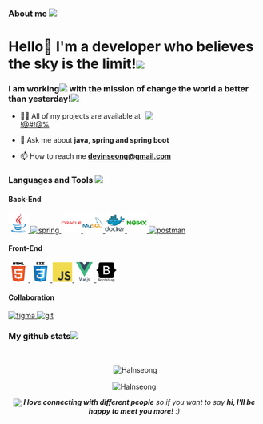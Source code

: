 ### About me <img src="https://emojis.slackmojis.com/emojis/images/1531849430/4246/blob-sunglasses.gif?1531849430" width="30"/>
<h1 align="left">Hello👋 I'm a developer who believes the sky is the limit!<img src="https://media.giphy.com/media/12oufCB0MyZ1Go/giphy.gif" width="50"></h1>
<h3 align="left">I am working<img src="https://media.giphy.com/media/WUlplcMpOCEmTGBtBW/giphy.gif" width="30"> with the mission of change the world a better than yesterday!<img src="https://media.giphy.com/media/mGcNjsfWAjY5AEZNw6/giphy.gif" width="50"></h3><img align='right' src="https://media.giphy.com/media/M9gbBd9nbDrOTu1Mqx/giphy.gif" width="230">

- 👩‍💻 All of my projects are available at [!@#!@%](!@#!@%)
  
- 💬 Ask me about **java, spring and spring boot**
  
- 📫 How to reach me **devinseong@gmail.com**
  
<h3 align="left">Languages and Tools <img src="https://media.giphy.com/media/fYSnHlufseco8Fh93Z/giphy.gif" width="30"></h3>
<p align="left">
  
  <!-- Back-End -->
  <h4 align="left">Back-End</h4>
  <a href="https://www.java.com" target="_blank" rel="noreferrer"> <img
      src="https://raw.githubusercontent.com/devicons/devicon/master/icons/java/java-original.svg" alt="java" width="40"
      height="40" /> </a>
  <a href="https://spring.io/" target="_blank" rel="noreferrer"> <img
      src="https://www.vectorlogo.zone/logos/springio/springio-icon.svg" alt="spring" width="40" height="40" /> </a>
  <a href="https://www.oracle.com/" target="_blank" rel="noreferrer"> <img
      src="https://raw.githubusercontent.com/devicons/devicon/master/icons/oracle/oracle-original.svg" alt="oracle"
      width="40" height="40" /> </a>
  <a href="https://www.mysql.com/" target="_blank" rel="noreferrer">
    <img src="https://raw.githubusercontent.com/devicons/devicon/master/icons/mysql/mysql-original-wordmark.svg"
      alt="mysql" width="40" height="40" /> </a>
  <a href="https://www.docker.com/" target="_blank" rel="noreferrer"> <img
      src="https://raw.githubusercontent.com/devicons/devicon/master/icons/docker/docker-original-wordmark.svg"
      alt="docker" width="40" height="40" /> </a>
  <a href="https://www.nginx.com" target="_blank" rel="noreferrer"> <img
      src="https://raw.githubusercontent.com/devicons/devicon/master/icons/nginx/nginx-original.svg" alt="nginx"
      width="40" height="40" /> </a>
  <a href="https://postman.com" target="_blank" rel="noreferrer"> <img
      src="https://www.vectorlogo.zone/logos/getpostman/getpostman-icon.svg" alt="postman" width="40" height="40" />
  </a>
  <!-- Front-End -->
  <h4 align="left">Front-End</h4>
  <a href="https://www.w3.org/html/" target="_blank" rel="noreferrer"> <img
      src="https://raw.githubusercontent.com/devicons/devicon/master/icons/html5/html5-original-wordmark.svg"
      alt="html5" width="40" height="40" /> </a>
  <a href="https://www.w3schools.com/css/" target="_blank" rel="noreferrer"> <img
      src="https://raw.githubusercontent.com/devicons/devicon/master/icons/css3/css3-original-wordmark.svg" alt="css3"
      width="40" height="40" /> </a>
  <a href="https://developer.mozilla.org/en-US/docs/Web/JavaScript" target="_blank" rel="noreferrer"> <img
      src="https://raw.githubusercontent.com/devicons/devicon/master/icons/javascript/javascript-original.svg"
      alt="javascript" width="40" height="40" /> </a>
  <a href="https://vuejs.org/" target="_blank" rel="noreferrer"> <img
      src="https://raw.githubusercontent.com/devicons/devicon/master/icons/vuejs/vuejs-original-wordmark.svg"
      alt="vuejs" width="40" height="40" /> </a>
  <a href="https://getbootstrap.com" target="_blank" rel="noreferrer"> <img
      src="https://raw.githubusercontent.com/devicons/devicon/master/icons/bootstrap/bootstrap-plain-wordmark.svg"
      alt="bootstrap" width="40" height="40" /> </a>
  <!-- Collaboration Tools -->
  <h4 align="left">Collaboration</h4>
  <a href="https://www.figma.com/" target="_blank" rel="noreferrer"> <img 
      src="https://www.vectorlogo.zone/logos/figma/figma-icon.svg" 
      alt="figma" height="30"/> </a>
  <a href="https://git-scm.com/" target="_blank" rel="noreferrer"> <img
      src="https://www.vectorlogo.zone/logos/git-scm/git-scm-icon.svg" 
      alt="git" width="40" height="40" /> </a>
</p>

<h3 align="left">My github stats<img src="https://media.giphy.com/media/VgCDAzcKvsR6OM0uWg/giphy.gif" width="50"></h3>
<br />
 <!-- <p align="center"><img align="center" src="https://github-readme-stats.vercel.app/api/top-langs?username=HaInseong&show_icons=true&locale=en&layout=compact&theme=gotham" alt="HaInseong" /></p> -->
<p align="center">&nbsp;<img align="center" src="https://github-readme-stats.vercel.app/api?username=HaInseong&show_icons=true&theme=gotham&locale=en" alt="HaInseong" /></p>
<p align="center"><img align="center" src="https://github-readme-streak-stats.herokuapp.com/?user=HaInseong&theme=gotham" alt="HaInseong" /></p>

<p align="center"><img align="center" src="https://media.giphy.com/media/LnQjpWaON8nhr21vNW/giphy.gif" width="60"> <em><b>I love connecting with different people</b> so if you want to say <b>hi, I'll be happy to meet you more!</b> :)</em></p>
